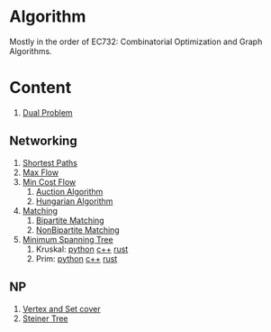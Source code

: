 # Algorithm
Mostly in the order of EC732: Combinatorial Optimization and Graph Algorithms.

# Content
1. [Dual Problem](https://github.com/XingGaoY/algorithm/blob/master/Dual_Problem.md)

## Networking
1. [Shortest Paths](https://github.com/XingGaoY/algorithm/blob/master/Theory/Networking/Shortest_Paths.md)
1. [Max Flow](https://github.com/XingGaoY/algorithm/blob/master/Theory/Networking/Max_Flow_Problem.md)
1. [Min Cost Flow](https://github.com/XingGaoY/algorithm/blob/master/Theory/Networking/Min_Cost_Flow)
    1. [Auction Algorithm](https://github.com/XingGaoY/algorithm/blob/master/Theory/Networking/Min_Cost_Flow/Auction_Algorithm.md)
    1. [Hungarian Algorithm](https://github.com/XingGaoY/algorithm/tree/master/Theory/Networking/Min_Cost_Flow/Hungarian_Algorithm.md)
1. [Matching](https://github.com/XingGaoY/algorithm/blob/master/Theory/Networking/Matching/)
    1. [Bipartite Matching](https://github.com/XingGaoY/algorithm/blob/master/Theory/Networking/Matching/Bipartite_Matching.md)
    1. [NonBipartite Matching](https://github.com/XingGaoY/algorithm/tree/master/Theory/Networking/Matching/NonBipartite_Matching.md)
1. [Minimum Spanning Tree](https://github.com/XingGaoY/algorithm/blob/master/Networking/Minimum_Spanning_Tree/algorithm.md)
    1. Kruskal: [python](https://github.com/XingGaoY/algorithm/blob/master/Networking/Minimum_Spanning_Tree/kruskal.py)  [c++](https://github.com/XingGaoY/algorithm/blob/master/Networking/Minimum_Spanning_Tree/kruskal.cpp)    [rust](https://github.com/XingGaoY/algorithm/blob/master/Networking/Minimum_Spanning_Tree/kruskal.rs)
    1. Prim: [python](https://github.com/XingGaoY/algorithm/blob/master/Networking/Minimum_Spanning_Tree/prim.py)  [c++](https://github.com/XingGaoY/algorithm/blob/master/Networking/Minimum_Spanning_Tree/prim.cpp)    [rust](https://github.com/XingGaoY/algorithm/blob/master/Networking/Minimum_Spanning_Tree/prim.rs)

## NP
1. [Vertex and Set cover](https://github.com/XingGaoY/algorithm/blob/master/Vertex_Set_Covering/Vertex_Set_Cover.md)
1. [Steiner Tree](https://github.com/XingGaoY/algorithm/blob/master/Steiner_Tree/Steiner_Tree.md)
